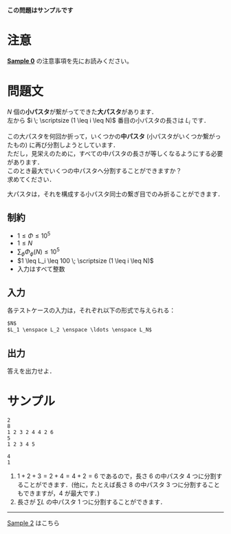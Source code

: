 **この問題はサンプルです**  

注意
===
[**Sample 0**](https://mojacoder.app/users/uni_kakurenbo/problems/TG-BsAC-002_S0.000) の注意事項を先にお読みください。

問題文
=====
$N$ 個の**小パスタ**が繋がってできた**大パスタ**があります．  
左から $i \; \scriptsize (1 \leq i \leq N)$ 番目の小パスタの長さは $L_i$ です．  

この大パスタを何回か折って，いくつかの**中パスタ** (小パスタがいくつか繋がったもの) に再び分割しようとしています．  
ただし，見栄えのために，すべての中パスタの長さが等しくなるようにする必要があります．  
このとき最大でいくつの中パスタへ分割することができますか？  
求めてください．

大パスタは，それを構成する小パスタ同士の繋ぎ目でのみ折ることができます．  

制約
-----
- $1 \leq \Phi \leq 10^5$
- $1 \leq N$
- $\sum_{\phi} \Phi_{\phi}(N) \leq 10^5$
- $1 \leq L_i \leq 100 \; \scriptsize (1 \leq i \leq N)$
- 入力はすべて整数

入力
-----
各テストケースの入力は，それぞれ以下の形式で与えられる：
```md
$N$  
$L_1 \enspace L_2 \enspace \ldots \enspace L_N$  

```

出力
-----
答えを出力せよ．  

サンプル
=====
```入力例1
2
8
1 2 3 2 4 4 2 6
5
1 2 3 4 5

```
```出力例1
4
1

```
1. $1+2+3 = 2+4 = 4+2 = 6$ であるので，長さ $6$ の中パスタ $4$ つに分割することができます．(他に，たとえば長さ $8$ の中パスタ $3$ つに分割することもできますが，$4$ が最大です．)
2. 長さが $\sum L$ の中パスタ $1$ つに分割することができます．

---
[Sample 2](https://mojacoder.app/users/uni_kakurenbo/problems/TG-BsAC-002_S2.000) はこちら
